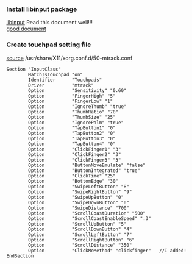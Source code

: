 ### Install libinput package
[libinput](https://software.opensuse.org/package/libinput) Read this document well!!!   
[good document](https://wiki.archlinux.org/index.php/Libinput#Touchpad_settings_not_taking_effect_in_KDE's_Touchpad_KCM)

### Create touchpad setting file
[source](https://howchoo.com/linux/the-perfect-almost-touchpad-settings-on-linux-2)
/usr/share/X11/xorg.conf.d/50-mtrack.conf
```
Section "InputClass"
        MatchIsTouchpad "on"
        Identifier      "Touchpads"
        Driver          "mtrack"
        Option          "Sensitivity" "0.60"
        Option          "FingerHigh" "5"
        Option          "FingerLow" "1"
        Option          "IgnoreThumb" "true"
        Option          "ThumbRatio" "70"
        Option          "ThumbSize" "25"
        Option          "IgnorePalm" "true"
        Option          "TapButton1" "0"
        Option          "TapButton2" "0"
        Option          "TapButton3" "0"
        Option          "TapButton4" "0"
        Option          "ClickFinger1" "3"
        Option          "ClickFinger2" "3"
        Option          "ClickFinger3" "3"
        Option          "ButtonMoveEmulate" "false"
        Option          "ButtonIntegrated" "true"
        Option          "ClickTime" "25"
        Option          "BottomEdge" "30"
        Option          "SwipeLeftButton" "8"
        Option          "SwipeRightButton" "9"
        Option          "SwipeUpButton" "0"
        Option          "SwipeDownButton" "0"
        Option          "SwipeDistance" "700"
        Option          "ScrollCoastDuration" "500"
        Option          "ScrollCoastEnableSpeed" ".3"
        Option          "ScrollUpButton" "5"
        Option          "ScrollDownButton" "4"
        Option          "ScrollLeftButton" "7"
        Option          "ScrollRightButton" "6"
        Option          "ScrollDistance" "350"
        Option          "ClickMeMethod" "clickfinger"   //I added!
EndSection
```
